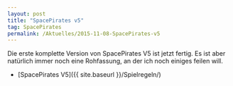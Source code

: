 ```yaml
---
layout: post
title: "SpacePirates v5"
tag: SpacePirates
permalink: /Aktuelles/2015-11-08-SpacePirates-v5
---
```


Die erste komplette Version von SpacePirates V5 ist jetzt fertig. Es ist aber natürlich immer noch eine Rohfassung, an der ich noch einiges feilen will.

- [SpacePirates V5]({{ site.baseurl }}/Spielregeln/)
